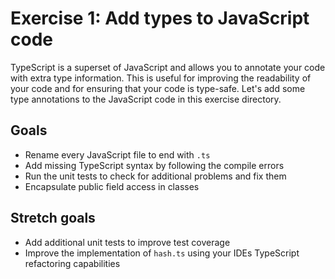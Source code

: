 # Exercise 1: Add types to JavaScript code

TypeScript is a superset of JavaScript and allows you to annotate your code with extra type information. This is useful for improving the readability of your code and for ensuring that your code is type-safe. Let's add some type annotations to the JavaScript code in this exercise directory.

## Goals

* Rename every JavaScript file to end with `.ts`
* Add missing TypeScript syntax by following the compile errors
* Run the unit tests to check for additional problems and fix them
* Encapsulate public field access in classes

## Stretch goals

* Add additional unit tests to improve test coverage
* Improve the implementation of `hash.ts` using your IDEs TypeScript refactoring capabilities
